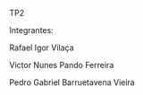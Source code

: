 TP2

Integrantes:

Rafael Igor Vilaça

Victor Nunes Pando Ferreira

Pedro Gabriel Barruetavena Vieira
